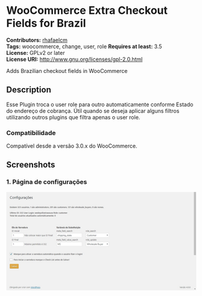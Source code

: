 # WooCommerce Extra Checkout Fields for Brazil #
**Contributors:** [rhafaelcm](https://github.com/rhafaelcm)  
**Tags:** woocommerce, change, user, role 
**Requires at least:** 3.5  
**License:** GPLv2 or later  
**License URI:** http://www.gnu.org/licenses/gpl-2.0.html  

Adds Brazilian checkout fields in WooCommerce

## Description ##

Esse Plugin troca o user role para outro automaticamente conforme Estado do endereço de cobrança. Útil quando se deseja aplicar alguns filtros utilizando outros plugins que filtra apenas o user role.

### Compatibilidade ###

Compatível desde a versão 3.0.x do WooCommerce.

## Screenshots ##

### 1. Página de configurações ###
![Página de configurações](https://github.com/rhafaelcm/wp-change-user-role-rh/blob/master/Screenshots1.jpg)

